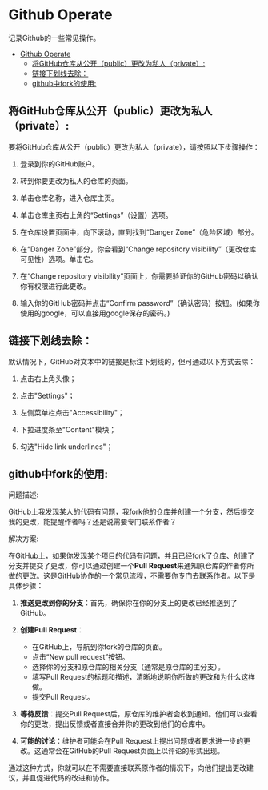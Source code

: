 # Github Operate
记录Github的一些常见操作。<br>
- [Github Operate](#github-operate)
  - [将GitHub仓库从公开（public）更改为私人（private）:](#将github仓库从公开public更改为私人private)
  - [链接下划线去除：](#链接下划线去除)
  - [github中fork的使用:](#github中fork的使用)


## 将GitHub仓库从公开（public）更改为私人（private）:

要将GitHub仓库从公开（public）更改为私人（private），请按照以下步骤操作：<br>

1. 登录到你的GitHub账户。

2. 转到你要更改为私人的仓库的页面。

3. 单击仓库名称，进入仓库主页。

4. 单击仓库主页右上角的“Settings”（设置）选项。

5. 在仓库设置页面中，向下滚动，直到找到“Danger Zone”（危险区域）部分。

6. 在“Danger Zone”部分，你会看到“Change repository visibility”（更改仓库可见性）选项。单击它。

7. 在“Change repository visibility”页面上，你需要验证你的GitHub密码以确认你有权限进行此更改。

8. 输入你的GitHub密码并点击“Confirm password”（确认密码）按钮。(如果你使用的google，可以直接用google保存的密码。)

## 链接下划线去除：

默认情况下，GitHub对文本中的链接是标注下划线的，但可通过以下方式去除：<br>

1. 点击右上角头像；

2. 点击"Settings"；

3. 左侧菜单栏点击"Accessibility"；

4. 下拉进度条至"Content"模块；

5. 勾选"Hide link underlines"；


## github中fork的使用:

问题描述:<br>

GitHub上我发现某人的代码有问题，我fork他的仓库并创建一个分支，然后提交我的更改，能提醒作者吗？还是说需要专门联系作者？<br>

解决方案:<br>

在GitHub上，如果你发现某个项目的代码有问题，并且已经fork了仓库、创建了分支并提交了更改，你可以通过创建一个**Pull Request**来通知原仓库的作者你所做的更改。这是GitHub协作的一个常见流程，不需要你专门去联系作者。以下是具体步骤：<br>

1. **推送更改到你的分支**：首先，确保你在你的分支上的更改已经推送到了GitHub。

2. **创建Pull Request**：
   - 在GitHub上，导航到你fork的仓库的页面。
   - 点击“New pull request”按钮。
   - 选择你的分支和原仓库的相关分支（通常是原仓库的主分支）。
   - 填写Pull Request的标题和描述，清晰地说明你所做的更改和为什么这样做。
   - 提交Pull Request。

3. **等待反馈**：提交Pull Request后，原仓库的维护者会收到通知。他们可以查看你的更改，提出反馈或者直接合并你的更改到他们的仓库中。

4. **可能的讨论**：维护者可能会在Pull Request上提出问题或者要求进一步的更改。这通常会在GitHub的Pull Request页面上以评论的形式出现。

通过这种方式，你就可以在不需要直接联系原作者的情况下，向他们提出更改建议，并且促进代码的改进和协作。<br>